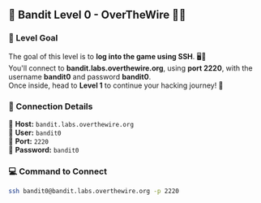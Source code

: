 ## 🎩 Bandit Level 0 - OverTheWire 🕵️‍♂️

### 🎯 Level Goal
The goal of this level is to **log into the game using SSH**. 🖥️🔐  
You'll connect to **bandit.labs.overthewire.org**, using **port 2220**, with the username **bandit0** and password **bandit0**.  
Once inside, head to **Level 1** to continue your hacking journey! 🚀

### 🔗 Connection Details
📡 **Host:** `bandit.labs.overthewire.org`  
👤 **User:** `bandit0`  
📍 **Port:** `2220`  
🔑 **Password:** `bandit0`

### 💻 Command to Connect
```sh
ssh bandit0@bandit.labs.overthewire.org -p 2220
